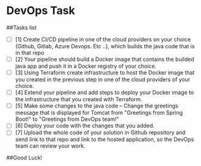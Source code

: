 # DevOps Task

##Tasks list
- [ ] [1] Create CI/CD pipeline in one of the cloud providers on your choice (Github, Gitlab, Azure Devops. Etc ..), which builds the java code that is in that repo
- [ ] [2] Your pipeline should build a Docker image that contains the builded java app and push it in a Docker registry of your choice.
- [ ] [3] Using Terraform create infrastructure to host the Docker image that you created in the previous step in one of the cloud providers of your choice.
- [ ] [4] Extend your pipeline and add steps to deploy your Docker image to the infrastructure that you created with Terraform.
- [ ] [5] Make some changes to the java code – Change the greetings message that is displayed for Tomcat from "Greetings from Spring Boot!" to "Greetings from DevOps team!"
- [ ] [6] Deploy your code with the changes that you added.
- [ ] [7] Upload the whole code of your solution in Github repository and send link to that repo and link to the hosted application, so the DevOps team can review your work.

##Good Luck!
